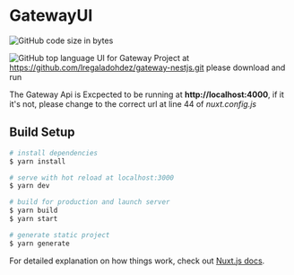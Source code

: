 # GatewayUI
![GitHub code size in bytes](https://img.shields.io/github/languages/code-size/lregaladohdez/gatewayUI)
<!-- ![GitHub Workflow Status](https://img.shields.io/github/workflow/status/lregaladohdez/gatewayUI/Node.js%20CI) -->
![GitHub top language](https://img.shields.io/github/languages/top/lregaladohdez/gatewayUI)
UI for Gateway Project at https://github.com/lregaladohdez/gateway-nestjs.git please download and run

The Gateway Api is Excpected to be running at **http://localhost:4000**, if it it's not, please change to the correct url at line 44 of _nuxt.config.js_

## Build Setup

```bash
# install dependencies
$ yarn install

# serve with hot reload at localhost:3000
$ yarn dev

# build for production and launch server
$ yarn build
$ yarn start

# generate static project
$ yarn generate
```

For detailed explanation on how things work, check out [Nuxt.js docs](https://nuxtjs.org).
